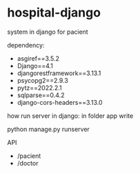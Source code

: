 # hospital-django
system in django for pacient 

dependency:

* asgiref==3.5.2
* Django==4.1
* djangorestframework==3.13.1
* psycopg2==2.9.3
* pytz==2022.2.1
* sqlparse==0.4.2
* django-cors-headers==3.13.0

how run server in django:
in folder app
write

python manage.py runserver


API
* /pacient
* /doctor
